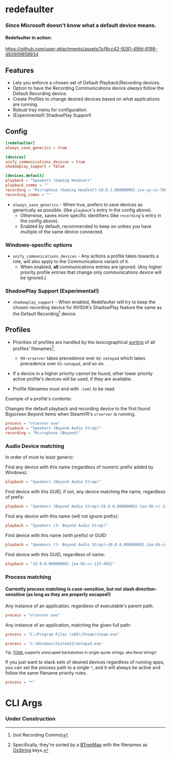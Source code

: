 # redefaulter

### Since Microsoft doesn't know what a default device means.

#### Redefaulter in action:

https://github.com/user-attachments/assets/1cf8cc42-9281-49fd-9198-d92609858934

## Features
- Lets you enforce a chosen set of Default Playback/Recording devices.
- Option to have the Recording Communications device *always* follow the Default Recording device.
- Create Profiles to change desired devices based on what applications are running.
- Robust tray menu for configuration.
- (Experimental!) ShadowPlay Support!

## Config

```toml
[redefaulter]
always_save_generics = true

[devices]
unify_communications_devices = true
shadowplay_support = false

[devices.default]
playback = "Speakers (Gaming Headset)"
playback_comms = ""
recording = "Microphone (Gaming Headset)~{0.0.1.00000000}.{xx-yy-zz-789-098}"
recording_comms = ""
```

- `always_save_generics` - When true, prefers to save devices as generically as possible. (like `playback`'s entry in the config above).
  - Otherwise, saves more specific identifiers (like `recording`'s entry in the config above).
  - Enabled by default, recommended to keep on unless you have multiple of the same device connected.

### Windows-specific options

- `unify_communications_devices` - Any actions a profile takes towards a role, will also apply to the Communications variant of it.
  - When enabled, **all** communications entries are ignored. (Any higher priority profile entries that change only communications device will be ignored.)

### ShadowPlay Support (Experimental!)

- `shadowplay_support` - When enabled, Redefaulter will try to keep the chosen recording device for NVIDIA's ShadowPlay feature the same as the Default Recording[^1] device.

[^1]: (not Recording Comms)

## Profiles

- Priorities of profiles are handled by the lexicographical [sorting](https://doc.rust-lang.org/std/cmp/trait.Ord.html#lexicographical-comparison) of all profiles' filenames[^2].
  - `99-vrserver` takes precedence over `02-notepad` which takes precedence over `01-notepad`, and so on.

- If a device in a higher priority cannot be found, other lower priority active profile's devices will be used, if they are available.

- Profile filenames must end with `.toml` to be read.

[^2]: Specifically, they're sorted by a [BTreeMap](https://doc.rust-lang.org/std/collections/struct.BTreeMap.html) with the filenames as [OsString](https://doc.rust-lang.org/std/ffi/struct.OsString.html) keys.

Example of a profile's contents:

Changes the default playback and recording device to the first found Bigscreen Beyond items when SteamVR's `vrserver` is running.

```toml
process = "vrserver.exe"
playback = "Speakers (Beyond Audio Strap)"
recording = "Microphone (Beyond)"
```

### Audio Device matching

In order of most to least generic:

Find any device with this name (regardless of numeric prefix added by Windows):

```toml
playback = "Speakers (Beyond Audio Strap)"
```

Find device with this GUID, if not, any device matching the name, regardless of prefix:

```toml
playback = "Speakers (Beyond Audio Strap)~{0.0.0.00000000}.{aa-bb-cc-123-456}"
```

Find any device with this name (will not ignore prefix):

```toml
playback = "Speakers (3- Beyond Audio Strap)"
```

Find device with this name (with prefix) or GUID:

```toml
playback = "Speakers (3- Beyond Audio Strap)~{0.0.0.00000000}.{aa-bb-cc-123-456}"
```

Find device with this GUID, regardless of name:

```toml
playback = "{0.0.0.00000000}.{aa-bb-cc-123-456}"
```

### Process matching

#### Currently process matching is case-sensitive, but not slash direction-sensitive (as long as they are properly escaped!)

Any instance of an application, regardless of executable's parent path:

```toml
process = "vrserver.exe"
```

Any instance of an application, matching the given full path:

```toml
process = "C:/Program Files (x86)/Steam/steam.exe"
```

```toml
process = 'C:\Windows\System32\notepad.exe'
```

<sup>Tip: [TOML](https://toml.io/) supports unescaped backslashes in single-quote strings, aka literal strings!</sup>

If you just want to stack sets of desired devices regardless of running apps, you can set the process path to a single `*`, and it will always be active and follow the same filename priority rules.

```toml
process = "*"
```

# CLI Args

### Under Construction
